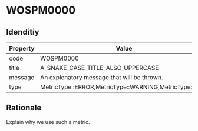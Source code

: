 # WOSPM0000

## Idenditiy
| Property        | Value           |
| ------------- |-------------|
| code      | WOSPM0000 |
| title      | A_SNAKE_CASE_TITLE_ALSO_UPPERCASE      |
| message | An explenatory message that will be thrown.     |
| type | MetricType::ERROR,MetricType::WARNING,MetricType::INFO      |

## Rationale
Explain why we use such a metric.
